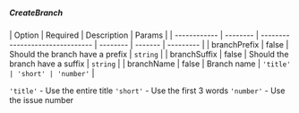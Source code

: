 <!-- @format -->

##### CreateBranch

| Option       | Required | Description                     | Params   |
| ------------ | -------- | ------------------------------- | -------- | ------- | --------- |
| branchPrefix | false    | Should the branch have a prefix | `string` |
| branchSuffix | false    | Should the branch have a suffix | `string` |
| branchName   | false    | Branch name                     | `'title' | 'short' | 'number'` |

`'title'` - Use the entire title
`'short'` - Use the first 3 words
`'number'` - Use the issue number
